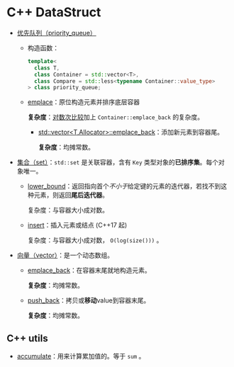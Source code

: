 # C++ DataStruct

- [优先队列（priority_queue）](https://zh.cppreference.com/w/cpp/container/priority_queue)

  - 构造函数：

    ```c++
    template<
      class T,
      class Container = std::vector<T>,
      class Compare = std::less<typename Container::value_type>
    > class priority_queue;
    ```

  - [emplace](https://zh.cppreference.com/w/cpp/container/priority_queue/emplace)：原位构造元素并排序底层容器

    **复杂度**：<u>对数次比较</u>加上 `Container::emplace_back` 的复杂度。

    - [std::vector<T,Allocator>::emplace_back](https://zh.cppreference.com/w/cpp/container/vector/emplace_back)：添加新元素到容器尾。

      **复杂度**：均摊常数。

- [集合（set）](https://zh.cppreference.com/w/cpp/container/set)：`std::set` 是关联容器，含有 `Key` 类型对象的**已排序集**。每个对象唯一。

  - [lower_bound](https://zh.cppreference.com/w/cpp/container/set/lower_bound)：返回指向首个*不小于*给定键的元素的迭代器，若找不到这种元素，则返回**尾后迭代器**。

    复杂度：与容器大小成对数。

  - [insert](https://zh.cppreference.com/w/cpp/container/set/insert)：插入元素或结点 (C++17 起)

    复杂度：与容器大小成对数， `O(log(size()))` 。
  
- [向量（vector）](https://en.cppreference.com/w/cpp/container/vector)：是一个动态数组。

  - [emplace_back](https://zh.cppreference.com/w/cpp/container/vector/emplace_back)：在容器末尾就地构造元素。

    **复杂度**：均摊常数。

  - [push_back](https://zh.cppreference.com/w/cpp/container/vector/push_back)：拷贝或**移动**value到容器末尾。

    **复杂度**：均摊常数。



## C++ utils

- [accumulate](https://zh.cppreference.com/w/cpp/algorithm/accumulate)：用来计算累加值的。等于 `sum` 。
